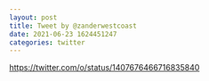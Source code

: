 ```yaml
--- 
layout: post 
title: Tweet by @zanderwestcoast 
date: 2021-06-23 1624451247 
categories: twitter 
--- 
```

https://twitter.com/o/status/1407676466716835840